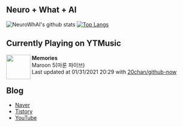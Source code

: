 ## Neuro + What + AI

![NeuroWhAI's github stats](https://github-readme-stats.vercel.app/api?username=neurowhai&count_private=true&show_icons=true)
[![Top Langs](https://github-readme-stats.vercel.app/api/top-langs/?username=neurowhai&layout=compact)](https://github.com/anuraghazra/github-readme-stats)

## Currently Playing on YTMusic

[<img align="left" height="65" src="https://i.ytimg.com/vi/SlPhMPnQ58k/sddefault.jpg?sqp=-oaymwEWCJADEOEBIAQqCghqEJQEGHgg6AJIWg&rs">](https://music.youtube.com/channel/UCdFe4KkWwZ_twpo-UECR-Nw)

**Memories**  
Maroon 5(마룬 파이브)  
Last updated at 01/31/2021 20:29 with [20chan/github-now](https://github.com/20chan/github-now)

## Blog

- [Naver](http://blog.naver.com/neurowhai)
- [Tistory](http://neurowhai.tistory.com/)
- [YouTube](https://www.youtube.com/channel/UCB_v1xU6laBHOeH6z4L-Mtw)
